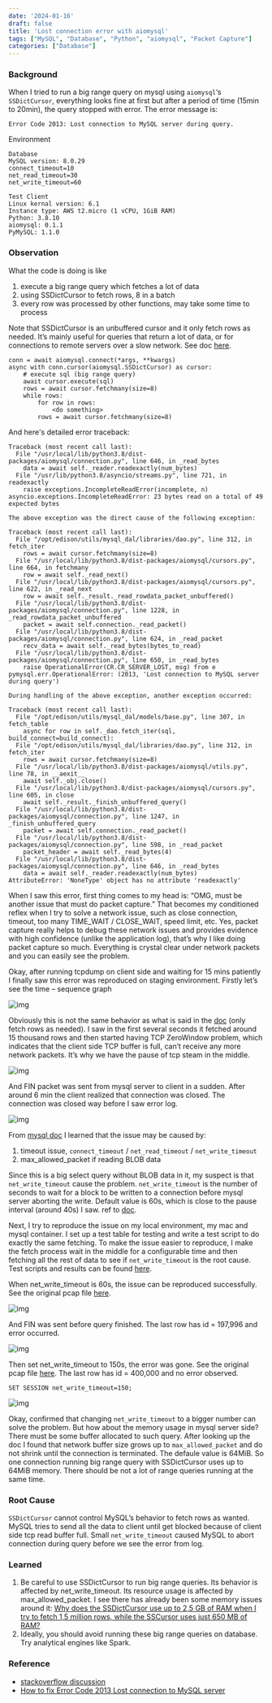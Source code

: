 ```yaml
---
date: '2024-01-16'
draft: false
title: 'Lost connection error with aiomysql'
tags: ["MySQL", "Database", "Python", "aiomysql", "Packet Capture"]
categories: ["Database"]
---
```

### Background
When I tried to run a big range query on mysql using `aiomysql`‘s `SSDictCursor`, everything looks fine at first but after a period of time (15min to 20min), the query stopped with error.
The error message is: 
```
Error Code 2013: Lost connection to MySQL server during query.
```
Environment
```
Database
MySQL version: 8.0.29
connect_timeout=10
net_read_timeout=30
net_write_timeout=60

Test Client
Linux kernal version: 6.1
Instance type: AWS t2.micro (1 vCPU, 1GiB RAM)
Python: 3.8.10
aiomysql: 0.1.1
PyMySQL: 1.1.0
```

### Observation

What the code is doing is like
1. execute a big range query which fetches a lot of data
2. using SSDictCursor to fetch rows, 8 in a batch
3. every row was processed by other functions, may take some time to process

Note that SSDictCursor is an unbuffered cursor and it only fetch rows as needed. It’s mainly useful for queries that return a lot of data, or for connections to remote servers over a slow network. See doc [here](https://aiomysql.readthedocs.io/en/latest/cursors.html#SSCursor).

```
conn = await aiomysql.connect(*args, **kwargs)
async with conn.cursor(aiomysql.SSDictCursor) as cursor:
    # execute sql (big range query)
    await cursor.execute(sql)
    rows = await cursor.fetchmany(size=8)
    while rows:
        for row in rows:
            <do something>
        rows = await cursor.fetchmany(size=8)
```

And here's detailed error traceback:
```
Traceback (most recent call last):
  File "/usr/local/lib/python3.8/dist-packages/aiomysql/connection.py", line 646, in _read_bytes
    data = await self._reader.readexactly(num_bytes)
  File "/usr/lib/python3.8/asyncio/streams.py", line 721, in readexactly
    raise exceptions.IncompleteReadError(incomplete, n)
asyncio.exceptions.IncompleteReadError: 23 bytes read on a total of 49 expected bytes

The above exception was the direct cause of the following exception:

Traceback (most recent call last):
  File "/opt/edison/utils/mysql_dal/libraries/dao.py", line 312, in fetch_iter
    rows = await cursor.fetchmany(size=8)
  File "/usr/local/lib/python3.8/dist-packages/aiomysql/cursors.py", line 664, in fetchmany
    row = await self._read_next()
  File "/usr/local/lib/python3.8/dist-packages/aiomysql/cursors.py", line 622, in _read_next
    row = await self._result._read_rowdata_packet_unbuffered()
  File "/usr/local/lib/python3.8/dist-packages/aiomysql/connection.py", line 1228, in _read_rowdata_packet_unbuffered
    packet = await self.connection._read_packet()
  File "/usr/local/lib/python3.8/dist-packages/aiomysql/connection.py", line 624, in _read_packet
    recv_data = await self._read_bytes(bytes_to_read)
  File "/usr/local/lib/python3.8/dist-packages/aiomysql/connection.py", line 650, in _read_bytes
    raise OperationalError(CR.CR_SERVER_LOST, msg) from e
pymysql.err.OperationalError: (2013, 'Lost connection to MySQL server during query')

During handling of the above exception, another exception occurred:

Traceback (most recent call last):
  File "/opt/edison/utils/mysql_dal/models/base.py", line 307, in fetch_table
    async for row in self._dao.fetch_iter(sql, build_connect=build_connect):
  File "/opt/edison/utils/mysql_dal/libraries/dao.py", line 312, in fetch_iter
    rows = await cursor.fetchmany(size=8)
  File "/usr/local/lib/python3.8/dist-packages/aiomysql/utils.py", line 78, in __aexit__
    await self._obj.close()
  File "/usr/local/lib/python3.8/dist-packages/aiomysql/cursors.py", line 605, in close
    await self._result._finish_unbuffered_query()
  File "/usr/local/lib/python3.8/dist-packages/aiomysql/connection.py", line 1247, in _finish_unbuffered_query
    packet = await self.connection._read_packet()
  File "/usr/local/lib/python3.8/dist-packages/aiomysql/connection.py", line 598, in _read_packet
    packet_header = await self._read_bytes(4)
  File "/usr/local/lib/python3.8/dist-packages/aiomysql/connection.py", line 646, in _read_bytes
    data = await self._reader.readexactly(num_bytes)
AttributeError: 'NoneType' object has no attribute 'readexactly'
```

When I saw this error, first thing comes to my head is: “OMG, must be another issue that must do packet capture.” That becomes my conditioned reflex when I try to solve a network issue, such as close connection, timeout, too many TIME_WAIT / CLOSE_WAIT, speed limit, etc. Yes, packet capture really helps to debug these network issues and provides evidence with high confidence (unlike the application log), that’s why I like doing packet capture so much. Everything is crystal clear under network packets and you can easily see the problem.

Okay, after running tcpdump on client side and waiting for 15 mins patiently I finally saw this error was reproduced on staging environment. Firstly let’s see the time – sequence graph

![img](./images/screenshot-1.png)

Obviously this is not the same behavior as what is said in the [doc](https://aiomysql.readthedocs.io/en/latest/cursors.html#SSCursor) (only fetch rows as needed). I saw in the first several seconds it fetched around 15 thousand rows and then started having TCP ZeroWindow problem, which indicates that the client side TCP buffer is full, can’t receive any more network packets. It’s why we have the pause of tcp steam in the middle.

![img](./images/screenshot-2.png)

And FIN packet was sent from mysql server to client in a sudden. After around 6 min the client realized that connection was closed. The connection was closed way before I saw error log.

![img](./images/screenshot-3.png)

From [mysql doc](https://dev.mysql.com/doc/refman/8.0/en/error-lost-connection.html) I learned that the issue may be caused by:
1. timeout issue, `connect_timeout` / `net_read_timeout` / `net_write_timeout`
2. max_allowed_packet if reading BLOB data

Since this is a big select query without BLOB data in it, my suspect is that `net_write_timeout` cause the problem. `net_write_timeout` is the number of seconds to wait for a block to be written to a connection before mysql server aborting the write. Default value is 60s, which is close to the pause interval (around 40s) I saw. ref to [doc](https://dev.mysql.com/doc/refman/8.0/en/server-system-variables.html#sysvar_net_write_timeout).

Next, I try to reproduce the issue on my local environment, my mac and mysql container. I set up a test table for testing and write a test script to do exactly the same fetching. To make the issue easier to reproduce, I make the fetch process wait in the middle for a configurable time and then fetching all the rest of data to see if `net_write_timeout` is the root cause. Test scripts and results can be found [here](https://github.com/gongyisheng/playground/tree/main/mysql/abort_connection_test).

When net_write_timeout is 60s, the issue can be reproduced successfully. See the original pcap file [here](https://github.com/gongyisheng/playground/blob/main/mysql/abort_connection_test/result/abort-conn-error.pcap).

![img](./images/screenshot-4.png)

And FIN was sent before query finished. The last row has id = 197,996 and error occurred.

![img](./images/screenshot-5.png)

Then set net_write_timeout to 150s, the error was gone. See the original pcap file [here](https://github.com/gongyisheng/playground/blob/main/mysql/abort_connection_test/result/abort-conn-fixed.pcap). The last row has id = 400,000 and no error observed.

```
SET SESSION net_write_timeout=150;
```

![img](./images/screenshot-6.png)

Okay, confirmed that changing `net_write_timeout` to a bigger number can solve the problem. But how about the memory usage in mysql server side? There must be some buffer allocated to such query. After looking up the doc I found that network buffer size grows up to `max_allowed_packet` and do not shrink until the connection is terminated. The defaule value is 64MiB. So one connection running big range query with SSDictCursor uses up to 64MiB memory. There should be not a lot of range queries running at the same time.

### Root Cause
`SSDictCursor` cannot control MySQL’s behavior to fetch rows as wanted. MySQL tries to send all the data to client until get blocked because of client side tcp read buffer full. Small `net_write_timeout` caused MySQL to abort connection during query before we see the error from log.

### Learned
1. Be careful to use SSDictCursor to run big range queries. Its behavior is affected by net_write_timeout. Its resource usage is affected by max_allowed_packet. I see there has already been some memory issues around it: [Why does the SSDictCursor use up to 2,5 GB of RAM when I try to fetch 1,5 million rows, while the SSCursor uses just 650 MB of RAM?](https://stackoverflow.com/questions/52220794/why-does-the-ssdictcursor-use-up-to-2-5-gb-of-ram-when-i-try-to-fetch-1-5-millio)
2. Ideally, you should avoid running these big range queries on database. Try analytical engines like Spark.

### Reference
- [stackoverflow discussion](https://stackoverflow.com/questions/10563619/error-code-2013-lost-connection-to-mysql-server-during-query)
- [How to fix Error Code 2013 Lost connection to MySQL server](https://anothercoffee.net/fix-error-code-2013-lost-connection-mysql-server-query/)
